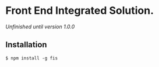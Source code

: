# Front End Integrated Solution.

*Unfinished until version 1.0.0*

## Installation

    $ npm install -g fis